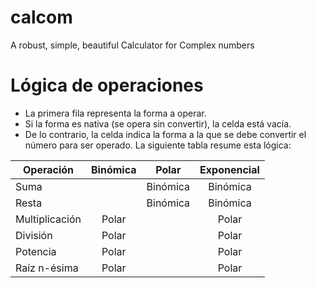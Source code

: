 # calcom
A robust, simple, beautiful Calculator for Complex numbers

# Lógica de operaciones
*   La primera fila representa la forma a operar.
*   Si la forma es nativa (se opera sin convertir), la celda está vacía.
*   De lo contrario, la celda indica la forma a la que se debe convertir el número para ser operado. La siguiente tabla resume esta lógica:

| Operación      | Binómica | Polar  | Exponencial |
|----------------|:--------:|:------:|:-----------:|
| Suma           |          |Binómica| Binómica    |
| Resta          |          |Binómica| Binómica    |
| Multiplicación | Polar    |        | Polar       |
| División       | Polar    |        | Polar       |
| Potencia       | Polar    |        | Polar       |
| Raíz n-ésima   | Polar    |        | Polar       |
